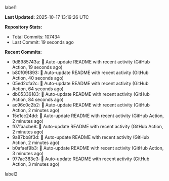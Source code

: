 
label1 
<!-- ACTIVITY_START -->
**Last Updated:** 2025-10-17 13:19:26 UTC

**Repository Stats:**
- Total Commits: 107434
- Last Commit: 19 seconds ago

**Recent Commits:**
- 9d8985743a: 🤖 Auto-update README with recent activity (GitHub Action, 19 seconds ago)
- b80f09f893: 🤖 Auto-update README with recent activity (GitHub Action, 40 seconds ago)
- 05ed2cfa2c: 🤖 Auto-update README with recent activity (GitHub Action, 64 seconds ago)
- db05336183: 🤖 Auto-update README with recent activity (GitHub Action, 84 seconds ago)
- ac96c0c2b2: 🤖 Auto-update README with recent activity (GitHub Action, 2 minutes ago)
- 15e1cc24dd: 🤖 Auto-update README with recent activity (GitHub Action, 2 minutes ago)
- f07faacbe8: 🤖 Auto-update README with recent activity (GitHub Action, 2 minutes ago)
- 9a87bb8f3d: 🤖 Auto-update README with recent activity (GitHub Action, 2 minutes ago)
- b0afaef9b3: 🤖 Auto-update README with recent activity (GitHub Action, 3 minutes ago)
- 977ac383e3: 🤖 Auto-update README with recent activity (GitHub Action, 3 minutes ago)
<!-- ACTIVITY_END -->

label2
